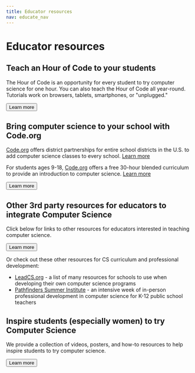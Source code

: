 ```yaml
---
title: Educator resources
nav: educate_nav
---
```


# Educator resources

## Teach an Hour of Code to your students
The Hour of Code is an opportunity for every student to try computer science for one hour. You can also teach the Hour of Code all year-round. Tutorials work on browsers, tablets, smartphones, or "unplugged."

[<button>Learn more</button>](/educate/hoc)

## Bring computer science to your school with Code.org
[Code.org](http://code.org) offers district partnerships for entire school districts in the U.S. to add computer science classes to every school. [Learn more](http://code.org/educate/districts)

For students ages 9-18, [Code.org](http://code.org) offers a free 30-hour blended curriculum to provide an introduction to computer science. [Learn more](https://code.org/educate/curriculum/express-course)

[<button>Learn more</button>](http://code.org/educate/)


## Other 3rd party resources for educators to integrate Computer Science
Click below for links to other resources for educators interested in teaching computer science.

[<button>Learn more</button>](/educate/3rdparty)

Or check out these other resources for CS curriculum and professional development:

- [LeadCS.org](http://www.leadcs.org) - a list of many resources for schools to use when developing their own computer science programs
- [Pathfinders Summer Institute](http://www.infosys.org/infosys-foundation-usa/pathfinders/) - an intensive week of in-person professional development in computer science for K-12 public school teachers

## Inspire students (especially women) to try Computer Science

We provide a collection of videos, posters, and how-to resources to help inspire students to try computer science.

[<button>Learn more</button>](/educate/inspire)

